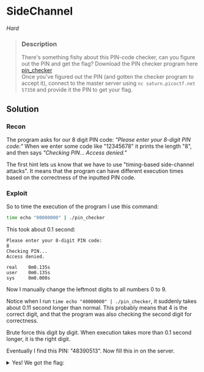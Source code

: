 
# SideChannel

*Hard*

>### Description
>There's something fishy about this PIN-code checker, can you figure out the PIN and get the flag?
>Download the PIN checker program here [pin_checker](./pin_checker)\
>Once you've figured out the PIN (and gotten the checker program to accept it), connect to the master server using `nc saturn.picoctf.net 57350` and provide it the PIN to get your flag.

## Solution

### Recon

The program asks for our 8 digit PIN code: *"Please enter your 8-digit PIN code:"* When we enter some code like "12345678" it prints the length "8", and then says *"Checking PIN... Access denied."*

The first hint lets us know that we have to use "timing-based side-channel attacks". It means that the program can have different execution times based on the correctness of the inputted PIN code. 

### Exploit

So to time the execution of the program I use this command:

```bash
time echo "00000000" | ./pin_checker
```

This took about 0.1 second:

```
Please enter your 8-digit PIN code:
8
Checking PIN...
Access denied.

real    0m0.135s
user    0m0.135s
sys     0m0.000s
```

Now I manually change the leftmost digits to all numbers 0 to 9. 

Notice when I run `time echo "40000000" | ./pin_checker`, it suddenly takes about 0.11 second longer than normal. This probably means that 4 is the correct digit, and that the program was also checking the second digit for correctness.

Brute force this digit by digit. When execution takes more than 0.1 second longer, it is the right digit.

Eventually I find this PIN: "48390513". Now fill this in on the server.

<details>
<summary>Yes! We got the flag:</summary> 
picoCTF{t1m1ng_4tt4ck_914c5ec3}
</details>